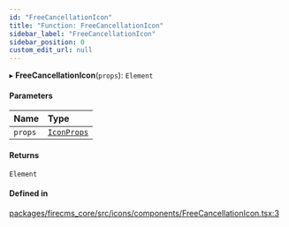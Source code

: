 ```yaml
---
id: "FreeCancellationIcon"
title: "Function: FreeCancellationIcon"
sidebar_label: "FreeCancellationIcon"
sidebar_position: 0
custom_edit_url: null
---
```


▸ **FreeCancellationIcon**(`props`): `Element`

#### Parameters

| Name | Type |
| :------ | :------ |
| `props` | [`IconProps`](../types/IconProps.md) |

#### Returns

`Element`

#### Defined in

[packages/firecms_core/src/icons/components/FreeCancellationIcon.tsx:3](https://github.com/FireCMSco/firecms/blob/d45f3739/packages/firecms_core/src/icons/components/FreeCancellationIcon.tsx#L3)
